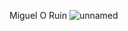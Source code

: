   Miguel O Ruin
  ![unnamed](https://user-images.githubusercontent.com/110543293/183129339-13d89496-4c7a-4c70-a343-28d84076ed08.gif)
